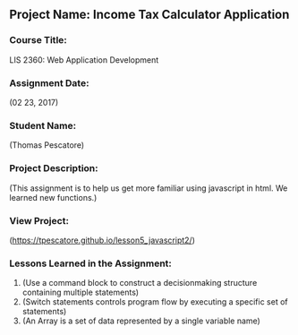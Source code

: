 ## Project Name:  Income Tax Calculator Application

### Course Title:
LIS 2360:  Web Application Development

### Assignment Date:  
(02 23, 2017)

### Student Name:  
(Thomas Pescatore)

### Project Description:
(This assignment is to help us get more familiar using javascript in html. We learned new functions.)

### View Project:
(https://tpescatore.github.io/lesson5_javascript2/)

### Lessons Learned in the Assignment:
1. (Use a command block to construct a decisionmaking structure containing multiple statements)
2. (Switch statements controls program flow by executing a specific set of statements)
3. (An Array is a set of data represented by a single variable name)
